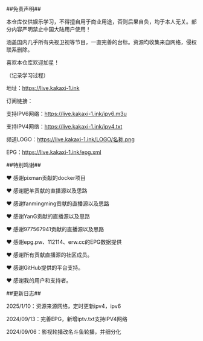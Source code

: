 ##免责声明##

本仓库仅供娱乐学习，不得擅自用于商业用途，否则后果自负，均于本人无关。部分内容严明禁止中国大陆用户使用！

涵盖国内几乎所有央视卫视等节目，一直完善的台标。资源均收集来自网络，侵权联系删除。

喜欢本仓库欢迎加星！

（记录学习过程）

地址：https://live.kakaxi-1.ink

订阅链接：

支持IPV6网络：https://live.kakaxi-1.ink/ipv6.m3u

支持IPV4网络：https://live.kakaxi-1.ink/ipv4.txt

频道LOGO：https://live.kakaxi-1.ink/LOGO/名称.png

EPG：https://live.kakaxi-1.ink/epg.xml


##特别鸣谢##

❤ 感谢pixman贡献的docker项目

❤ 感谢肥羊贡献的直播源以及思路

❤ 感谢fanmingming贡献的直播源以及思路

❤ 感谢YanG贡献的直播源以及思路

❤ 感谢977567941贡献的直播源以及思路

❤ 感谢epg.pw、112114、erw.cc的EPG数据提供

❤ 感谢所有贡献直播源的社区成员。

❤ 感谢GitHub提供的平台支持。

❤ 感谢我的用户和支持者。

##更新日志##

2025/1/10：资源来源网络，定时更新ipv4，ipv6

2024/09/13：完善EPG，新增iptv.txt支持IPV4网络

2024/09/06：影视轮播改名斗鱼轮播，并细分化

